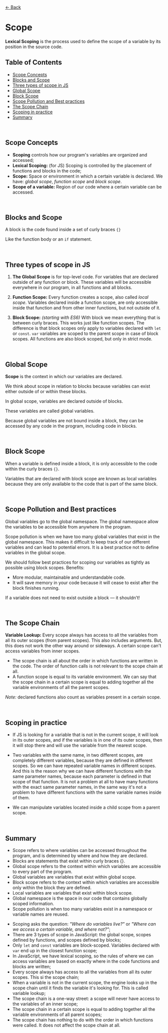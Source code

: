 [&larr; Back](./README.md)

# Scope

**Lexical Scoping** is the process used to define the scope of a variable by its position in the source code.

## Table of Contents

- [Scope Concepts](#scope-concepts)
- [Blocks and Scope](#blocks-and-scope)
- [Three types of scope in JS](#three-types-of-scope-in-js)
- [Global Scope](#global-scope)
- [Block Scope](#block-scope)
- [Scope Pollution and Best practices](#scope-pollution-and-best-practices)
- [The Scope Chain](#the-scope-chain)
- [Scoping in practice](#scoping-in-practice)
- [Summary](#summary)

<br>

## Scope Concepts

- **Scoping** controls how our program's variables are organized and accessed;
- **Lexical Scoping:** (for JS) Scoping is controlled by the placement of functions and blocks in the code;
- **Scope:** Space or environment in which a certain variable is declared. We have: _global scope_, _function scope_ and _block scope_.
- **Scope of a variable:** Region of our code where a certain variable can be accessed.

<br>

## Blocks and Scope

A block is the code found inside a set of curly braces `{}`

Like the function body or an `if` statement.

<br>

## Three types of scope in JS

1. **The Global Scope** is for top-level code. For variables that are declared outside of any function or block. These variables will be accessible everywhere in our program, in all functions and all blocks.

2. **Function Scope:** Every function creates a scope, also called _local scope_. Variables declared inside a function scope, are only accessible inside that function and from other inner functions, but not outside of it.

3. **Block Scope:** _(starting with ES6)_ With block we mean everything that is between curly braces. This works just like function scopes. The difference is that block scopes only apply to variables declared with `let` or `const`. `var` variables are scoped to the parent scope in case of block scopes. All functions are also block scoped, but only in strict mode.

<br>

## Global Scope

**Scope** is the context in which our variables are declared.

We think about scope in relation to blocks because variables can exist either outside of or within these blocks.

In global scope, variables are declared outside of blocks.

These variables are called global variables.

Because global variables are not bound inside a block, they can be accessed by any code in the program, including code in blocks.

<br>

## Block Scope

When a variable is defined inside a block, it is only accessible to the code within the curly braces `{}`.

Variables that are declared with block scope are known as local variables because they are only available to the code that is part of the same block.

<br>

## Scope Pollution and Best practices

Global variables go to the global namespace. The global namespace allow the variables to be accessible from anywhere in the program.

Scope pollution is when we have too many global variables that exist in the global namespace. This makes it difficult to keep track of our different variables and can lead to potential errors. It is a best practice not to define variables in the global scope.

We should follow best practices for scoping our variables as tightly as possible using block scopes. Benefits:

- More modular, maintainable and understandable code.
- It will save memory in your code because it will cease to exist after the block finishes running.

If a variable does not need to exist outside a block — it shouldn’t!

<br>

## The Scope Chain

**Variable Lookup:** Every scope always has access to all the variables from all its outer scopes (from parent scopes). This also includes arguments. But, this does not work the other way around or sideways. A certain scope can't access variables from inner scopes.

- The scope chain is all about the order in which functions are written in the code. The order of function calls is not relevant to the scope chain at all.
- A function scope is equal to its variable environment. We can say that the scope chain in a certain scope is equal to adding together all the variable environments of all the parent scopes.

_Note:_ declared functions also count as variables present in a certain scope.

<br>

## Scoping in practice

- If JS is looking for a variable that is not in the current scope, it will look in its outer scopes, and if the variables is in one of its outer scopes, then it will stop there and will use the variable from the nearest scope.

- Two variables with the same name, in two different scopes, are completely different variables, because they are defined in different scopes. So we can have repeated variable names in different scopes. And this is the reason why we can have different functions with the same parameter names, because each parameter is defined in that scope of that function. It is not a problem at all to have many functions with the exact same parameter names, in the same way it's not a problem to have different functions with the same variable names inside of them.

- We can manipulate variables located inside a child scope from a parent scope.

<br>

## Summary

- Scope refers to where variables can be accessed throughout the program, and is determined by where and how they are declared.
- Blocks are statements that exist within curly braces {}.
- Global scope refers to the context within which variables are accessible to every part of the program.
- Global variables are variables that exist within global scope.
- Block scope refers to the context within which variables are accessible only within the block they are defined.
- Local variables are variables that exist within block scope.
- Global namespace is the space in our code that contains globally scoped information.
- Scope pollution is when too many variables exist in a namespace or variable names are reused.

<div></div>

- Scoping asks the question: _"Where do variables live?"_ or _"Where can we access a certain variable, and where not?"_;
- There are 3 types of scope in JavaScript: the global scope, scopes defined by functions, and scopes defined by blocks;
- Only `let` and `const` variables are block-scoped. Variables declared with `var` end up in the closest function scope;
- In JavaScript, we have lexical scoping, so the rules of where we can access variables are based on exactly where in the code functions and blocks are written;
- Every scope always has access to all the variables from all its outer scopes. This si the scope chain;
- When a variable is not in the current scope, the engine looks up in the scope chain until it finds the variable it's looking for. This is called variable lookup;
- The scope chain is a one-way street: a scope will never have access to the variables of an inner scope;
- The scope chain in a certain scope is equal to adding together all the variable environments of all parent scopes;
- The scope chain has nothing to do with the order in which functions were called. It does not affect the scope chain at all.

<br>
